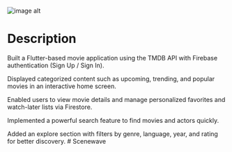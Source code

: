 ![image alt](https://github.com/omartantawy1/Scenewave/blob/main/movieapp.png?raw=true)
# Description 



Built a Flutter-based movie application using the TMDB API with Firebase authentication (Sign Up / Sign In).


Displayed categorized content such as upcoming, trending, and popular movies in an interactive home screen.

Enabled users to view movie details and manage personalized favorites and watch-later lists via Firestore.

Implemented a powerful search feature to find movies and actors quickly.

Added an explore section with filters by genre, language, year, and rating for better discovery.
#   S c e n e w a v e 



 
 
